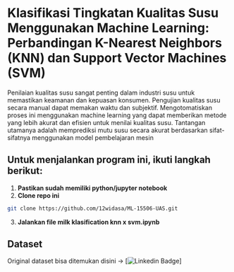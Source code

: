 ﻿# Klasifikasi Tingkatan Kualitas Susu Menggunakan Machine Learning: Perbandingan K-Nearest Neighbors (KNN) dan Support Vector Machines (SVM)

Penilaian kualitas susu sangat penting dalam industri susu untuk memastikan keamanan dan kepuasan konsumen. Pengujian kualitas susu secara manual dapat memakan waktu dan subjektif. Mengotomatiskan proses ini menggunakan machine learning yang dapat memberikan metode yang lebih akurat dan efisien untuk menilai kualitas susu. Tantangan utamanya adalah memprediksi mutu susu secara akurat berdasarkan sifat-sifatnya menggunakan model pembelajaran mesin

## Untuk menjalankan program ini, ikuti langkah berikut:

1. **Pastikan sudah memiliki python/jupyter notebook**
2. **Clone repo ini**

```bash
git clone https://github.com/12widasa/ML-15506-UAS.git
```

3. **Jalankan file milk klasification knn x svm.ipynb**

## Dataset

Original dataset bisa ditemukan disini -> [![Linkedin Badge](https://www.kaggle.com/datasets/cpluzshrijayan/milkquality)]
